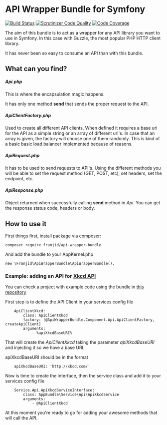 # API Wrapper Bundle for Symfony

[![Build Status](https://travis-ci.org/franjid/api-wrapper-bundle.svg?branch=master)](https://travis-ci.org/franjid/api-wrapper-bundle)
[![Scrutinizer Code Quality](https://scrutinizer-ci.com/g/franjid/api-wrapper-bundle/badges/quality-score.png?b=master)](https://scrutinizer-ci.com/g/franjid/api-wrapper-bundle/)
[![Code Coverage](https://scrutinizer-ci.com/g/franjid/api-wrapper-bundle/badges/coverage.png?b=master)](https://scrutinizer-ci.com/g/franjid/api-wrapper-bundle/)

The aim of this bundle is to act as a wrapper for any API library you want to use in Symfony. In this case with Guzzle, the most popular PHP HTTP client library.

It has never been so easy to consume an API than with this bundle.

## What can you find?

##### Api.php

This is where the encapsulation magic happens.

It has only one method **send** that sends the proper request to the API.

##### ApiClientFactory.php
Used to create all different API clients. When defined it requires a base uri for the API as a simple string or an array of different url's. In case that an array is given, the factory will choose one of them randomly. This is kind of a basic basic load balancer implemented because of reasons.

##### ApiRequest.php
It has to be used to send requests to API's. Using the different methods you will be able to set the request method (GET, POST, etc), set headers, set the endpoint, etc.

##### ApiResponse.php
Object returned when successfully calling **send** method in *Api*. You can get the response status code, headers or body.

## How to use it

First things first, install package via composer:
```
composer require franjid/api-wrapper-bundle
```

And add the bundle to your AppKernel.php
```
new \Franjid\ApiWrapperBundle\ApiWrapperBundle(),
```

### Example: adding an API for [Xkcd API](https://xkcd.com/json.html)

You can check a project with example code using the bundle in [this repository](https://github.com/franjid/api-wrapper-bundle-example)

First step is to define the API Client in your services config file
```
    ApiClientXkcd:
        class: ApiClientXkcd
        factory: [@ApiWrapperBundle.Component.Api.ApiClientFactory, createApiClient]
        arguments:
            - %apiXkcdBaseURI%
```
That will create the *ApiClientXkcd* taking the parameter *apiXkcdBaseURI* and injecting it so we have a base URI.

apiXkcdBaseURI should be in the format
```
    apiXkcdBaseURI: 'http://xkcd.com/'
```

Now is time to create the interface, then the service class and add it to your services config file
```
    Service.Api.ApiXkcdServiceInterface:
        class: AppBundle\Service\Api\ApiXkcdService
        arguments:
            - @ApiClientXkcd
```

At this moment you're ready to go for adding your awesome methods that will call the API.

